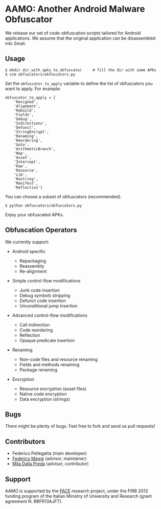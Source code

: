 AAMO: Another Android Malware Obfuscator
========================================

We release our set of code-obfuscation scripts tailored for Android
applications. We assume that the original application can be disassembled into
Smali.


Usage
-----

    $ mkdir dir_with_apks_to_obfuscate/     # fill the dir with some APKs
    $ vim obfuscators/obfuscators.py

Set the `obfuscator_to_apply` variable to define the list of obfuscators you
want to apply. For example:

    obfuscator_to_apply = [
        'Resigned',
        'Alignment',
        'Rebuild',
        'Fields',
        'Debug',
        'Indirections',
        'Defunct',
        'StringEncrypt',
        'Renaming',
        'Reordering',
        'Goto',
        'ArithmeticBranch',
        'Nop',
        'Asset',
        'Intercept',
        'Raw',
        'Resource',
        'Lib',
        'Restring',
        'Manifest',
        'Reflection']

You can choose a subset of obfuscators (recommended).

    $ python obfuscators/obfuscators.py

Enjoy your obfuscated APKs.


Obfuscation Operators
---------------------

We currently support:

* Android specific
  * Repackaging
  * Reassembly
  * Re-alignment

* Simple control-flow modifications
  * Junk code insertion
  * Debug symbols stripping
  * Defunct code insertion
  * Unconditional jump insertion

* Advanced control-flow modifications
  * Call indirection
  * Code reordering
  * Reflection
  * Opaque predicate insertion

* Renaming
  * Non-code files and resource renaming
  * Fields and methods renaming
  * Package renaming

* Encryption
  * Resource encryption (asset files)
  * Native code encryption
  * Data encryption (strings)


Bugs
----

There might be plenty of bugs. Feel free to fork and send us pull requests!


Contributors
------------

* Federico Pellegatta (main developer)
* [Federico Maggi](https://github.com/phretor) (advisor, maintainer)
* [Mila Dalla Preda](https://profs.sci.univr.it/~dallapre) (advisor, contributor)


Support
-------

AAMO is supported by the [FACE](http://www.face-project.it) research project,
under the FIRB 2013 funding program of the Italian Ministry of University and
Research (grant agreement N. RBFR13AJFT).
